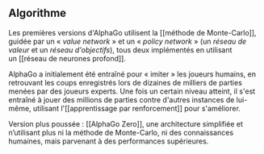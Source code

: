 ## Algorithme

Les premières versions d'AlphaGo utilisent la [[méthode de Monte-Carlo]], guidée par un « _value network_ » et un « _policy network_ » (un _réseau de valeur_ et un _réseau d'objectifs_), tous deux implémentés en utilisant un [[réseau de neurones profond]].

AlphaGo a initialement été entraîné pour « imiter » les joueurs humains, en retrouvant les coups enregistrés lors de dizaines de milliers de parties menées par des joueurs experts. Une fois un certain niveau atteint, il s'est entraîné à jouer des millions de parties contre d'autres instances de lui-même, utilisant l'[[apprentissage par renforcement]] pour s'améliorer.

Version plus poussée : [[AlphaGo Zero]], une architecture simplifiée et n’utilisant plus ni la méthode de Monte-Carlo, ni des connaissances humaines, mais parvenant à des performances supérieures.